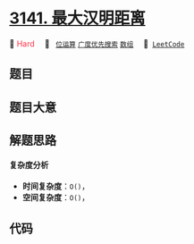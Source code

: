 # [3141. 最大汉明距离](https://leetcode.com/problems/maximum-hamming-distances)

🔴 <font color=#ff334b>Hard</font>&emsp; 🔖&ensp; [`位运算`](/outline/tag/bit-manipulation.md) [`广度优先搜索`](/outline/tag/breadth-first-search.md) [`数组`](/outline/tag/array.md)&emsp; 🔗&ensp;[`LeetCode`](https://leetcode.com/problems/maximum-hamming-distances)

## 题目




## 题目大意




## 解题思路

#### 复杂度分析

- **时间复杂度**：`O()`，
- **空间复杂度**：`O()`，

## 代码

```javascript

```